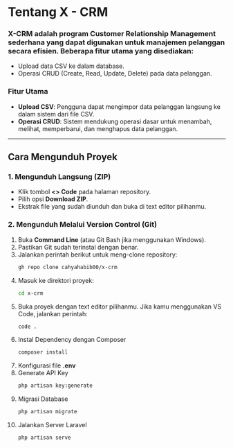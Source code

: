 # Tentang X - CRM

### X-CRM adalah program **Customer Relationship Management** sederhana yang dapat digunakan untuk manajemen pelanggan secara efisien. Beberapa fitur utama yang disediakan:

- Upload data CSV ke dalam database.
- Operasi CRUD (Create, Read, Update, Delete) pada data pelanggan.

### Fitur Utama

- **Upload CSV**: Pengguna dapat mengimpor data pelanggan langsung ke dalam sistem dari file CSV.
- **Operasi CRUD**: Sistem mendukung operasi dasar untuk menambah, melihat, memperbarui, dan menghapus data pelanggan.

---

## Cara Mengunduh Proyek

### 1. Mengunduh Langsung (ZIP)

- Klik tombol **<> Code** pada halaman repository.
- Pilih opsi **Download ZIP**.
- Ekstrak file yang sudah diunduh dan buka di text editor pilihanmu.

### 2. Mengunduh Melalui Version Control (Git)

1. Buka **Command Line** (atau Git Bash jika menggunakan Windows).
2. Pastikan Git sudah terinstal dengan benar.
3. Jalankan perintah berikut untuk meng-clone repository:  <br>
   ```bash
   gh repo clone cahyahabib00/x-crm
4. Masuk ke direktori proyek:
   ```bash
   cd x-crm
5. Buka proyek dengan text editor pilihanmu. Jika kamu menggunakan VS Code, jalankan perintah:
   ```bash
   code .
6. Instal Dependency dengan Composer
   ```bash
   composer install
7. Konfigurasi file **.env**
8. Generate API Key
    ```bash
    php artisan key:generate
9. Migrasi Database
    ```bash
    php artisan migrate
10. Jalankan Server Laravel
    ```bash
    php artisan serve  
